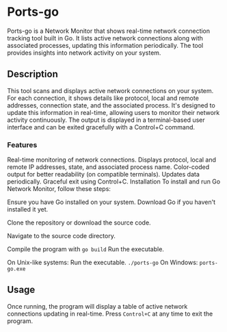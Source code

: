# Ports-go
Ports-go is a Network Monitor that shows real-time network connection tracking tool built in Go. It lists active network connections along with associated processes, updating this information periodically. The tool provides insights into network activity on your system.

## Description
This tool scans and displays active network connections on your system. For each connection, it shows details like protocol, local and remote addresses, connection state, and the associated process. It's designed to update this information in real-time, allowing users to monitor their network activity continuously. The output is displayed in a terminal-based user interface and can be exited gracefully with a Control+C command.

### Features
Real-time monitoring of network connections.
Displays protocol, local and remote IP addresses, state, and associated process name.
Color-coded output for better readability (on compatible terminals).
Updates data periodically.
Graceful exit using Control+C.
Installation
To install and run Go Network Monitor, follow these steps:

Ensure you have Go installed on your system. Download Go if you haven't installed it yet.

Clone the repository or download the source code.

Navigate to the source code directory.

Compile the program with `go build`
Run the executable.

On Unix-like systems:
Run the executable.
`./ports-go`
On Windows:
`ports-go.exe`

## Usage
Once running, the program will display a table of active network connections updating in real-time. Press `Control+C` at any time to exit the program.